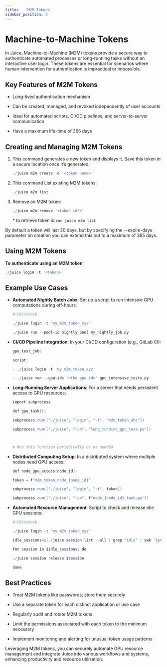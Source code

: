 ```yaml
---
title:   'M2M Tokens'
sidebar_position: 8
---
```

# Machine-to-Machine Tokens

In Juice, Machine-to-Machine (M2M) tokens provide a secure way to authenticate automated processes or long-running tasks without an interactive user login. These tokens are essential for scenarios where human intervention for authentication is impractical or impossible. 

## Key Features of M2M Tokens 

- Long-lived authentication mechanism 

- Can be created, managed, and revoked independently of user accounts 

- Ideal for automated scripts, CI/CD pipelines, and server-to-server communication 

- Have a maximum life-time of 365 days


## Creating and Managing M2M Tokens 

1. This command generates a new token and displays it. Save this token in a secure location once it’s generated.
    ```powershell
    ./juice m2m create -d '<token name>'
    ```

2. This command List existing M2M tokens:
    ```powershell
    ./juice m2m list 
    ```

3. Remove an M2M token:
    ```powershell
    ./juice m2m remove '<token id*>' 
    ```
    \* to retrieve token id `run juice m2m list`

By default a token will last 30 days, but by specifying the --expire-days parameter on creation you can extend this out to a maximum of 365 days.

## Using M2M Tokens 

**To authenticate using an M2M token**:
```powershell
./juice login -t '<token>'
```

## Example Use Cases 

- **Automated Nightly Batch Jobs**: Set up a script to run intensive GPU computations during off-hours: 
    ```powershell
    #!/bin/bash 

    ./juice login -t 'my_m2m_token_xyz' 

    ./juice run --pool-id nightly_pool my_nightly_job.py 
    ```

- **CI/CD Pipeline Integration**: In your CI/CD configuration (e.g., GitLab CI): 
    ```powershell
    gpu_test_job: 

    script: 

    - ./juice login -t 'my_m2m_token_xyz'

    - ./juice run --gpu-ids '<the gpu id>' gpu_intensive_tests.py 
    ```

- **Long-Running Server Applications**: For a server that needs persistent access to GPU resources: 
    ```powershell
    import subprocess 

    def gpu_task(): 

    subprocess.run(["./juice", "login", "-t", "m2m_token_abc"]) 

    subprocess.run(["./juice", "run", "long_running_gpu_task.py"]) 

 

    # Run this function periodically or as needed 
    ```

- **Distributed Computing Setup**: In a distributed system where multiple nodes need GPU access:
    ```powershell
    def node_gpu_access(node_id): 

    token = f"m2m_token_node_{node_id}" 

    subprocess.run(["./juice", "login", "-t", token]) 

    subprocess.run(["./juice", "run", f"node_{node_id}_task.py"]) 
    ```

- **Automated Resource Management**: Script to check and release idle GPU sessions: 
    ```powershell
    #!/bin/bash 

    ./juice login -t 'my_m2m_token_xyz' 

    idle_sessions=$(./juice session list --all | grep "idle" | awk '{print $1}') 

    for session in $idle_sessions; do 

    ./juice session release $session 

    done
    ```

## Best Practices 

- Treat M2M tokens like passwords; store them securely 

- Use a separate token for each distinct application or use case 

- Regularly audit and rotate M2M tokens 

- Limit the permissions associated with each token to the minimum necessary 

- Implement monitoring and alerting for unusual token usage patterns 


Leveraging M2M tokens, you can securely automate GPU resource management and integrate Juice into various workflows and systems, enhancing productivity and resource utilization.          
